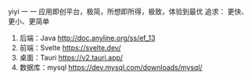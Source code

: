 yiyi  一 一
应用即创平台，极简，所想即所得，极致，体验到最优
追求： 更快、更小、更简单

1. 后端：Java    http://doc.anyline.org/ss/ef_13
2. 前端：Svelte   https://svelte.dev/
3. 桌面：Tauri    https://v2.tauri.app/
4. 数据库：mysql  https://dev.mysql.com/downloads/mysql/